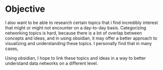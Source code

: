 # Objective
I also want to be able to research certain topics that i find incredibly interest that might or might not encounter on a day-to-day basis. Categorizing networking topics is hard, because there is a lot of overlap between concepts and ideas, and in using obsidian, it may offer a better approach to visualizing and understanding these topics. I personally find that in many cases,

Using obsidian, I hope to link these topics and ideas in a way to better understand data networks on a different level. 

